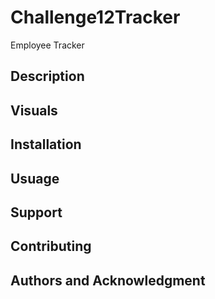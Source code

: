 # Challenge12Tracker
Employee Tracker

## Description


## Visuals


## Installation


## Usuage


## Support


## Contributing


## Authors and Acknowledgment



